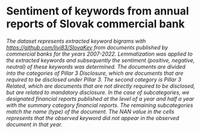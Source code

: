# Sentiment of keywords from annual reports of Slovak commercial bank
###### The dataset represents extracted keyword bigrams with https://github.com/livi83/SlovaKey from documents published by commercial banks for the years 2007-2022. Lemmatization was applied to the extracted keywords and subsequently the sentiment (positive, negative, neutral) of these keywords was determined. The documents are divided into the categories of Pillar 3 Disclosure, which are documents that are required to be disclosed under Pillar 3. The second category is Pillar 3 Related, which are documents that are not directly required to be disclosed, but are related to mandatory disclosure. In the case of subcategories, we designated financial reports published at the level of a year and half a year with the summary category financial reports. The remaining subcategories match the name (type) of the document. The NAN value in the cells represents that the observed keyword did not appear in the observed document in that year.
